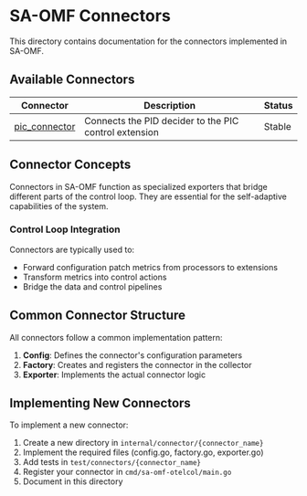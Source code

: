 # SA-OMF Connectors

This directory contains documentation for the connectors implemented in SA-OMF.

## Available Connectors

| Connector | Description | Status |
|-----------|-------------|--------|
| [pic_connector](./pic_connector.md) | Connects the PID decider to the PIC control extension | Stable |

## Connector Concepts

Connectors in SA-OMF function as specialized exporters that bridge different parts of the control loop. They are essential for the self-adaptive capabilities of the system.

### Control Loop Integration

Connectors are typically used to:
- Forward configuration patch metrics from processors to extensions
- Transform metrics into control actions
- Bridge the data and control pipelines

## Common Connector Structure

All connectors follow a common implementation pattern:

1. **Config**: Defines the connector's configuration parameters
2. **Factory**: Creates and registers the connector in the collector
3. **Exporter**: Implements the actual connector logic

## Implementing New Connectors

To implement a new connector:

1. Create a new directory in `internal/connector/{connector_name}`
2. Implement the required files (config.go, factory.go, exporter.go)
3. Add tests in `test/connectors/{connector_name}`
4. Register your connector in `cmd/sa-omf-otelcol/main.go`
5. Document in this directory